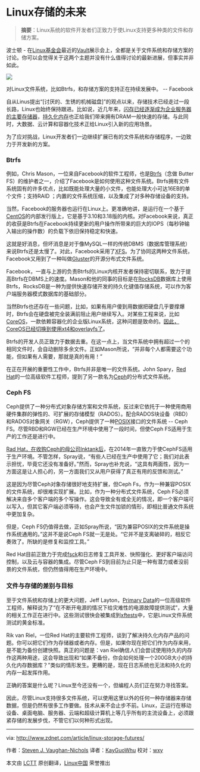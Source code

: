 Linux存储的未来
================================================================================
> **摘要**：Linux系统的软件开发者们正致力于使Linux支持更多种类的文件和存储方案。

波士顿 - 在[Linux基金会][1]最近的[Vault][2]展示会上，全都是关于文件系统和存储方案的讨论。你可以会觉得关于这两个主题并没有什么值得讨论的最新进展，但事实并非如此。

![](http://zdnet2.cbsistatic.com/hub/i/r/2015/03/12/c8f92cc2-b963-4238-80a0-d785ec93698c/resize/770x578/08d93a8a393d3f50b2a56e6b0e7a0ca9/btrfs-1.jpg)

对Linux文件系统，比如Btrfs，和存储方案的支持正在持续发展中。 -- Facebook

自从Linus提出“[讨厌的、生锈的机械磁盘]”的观点以来，存储技术已经走过一段长路，Linux也始终保持跟进。比如说，近几年来，[闪存已经逐渐成为企业服务器的主要存储器][4]，[持久化内存][5]也正给我们带来拥有DRAM一般快速的存储。与此同时，大数据、云计算和容器化技术正给Linux引入新的应用场景。

为了应对挑战，Linux开发者们一边继续扩展已有的文件系统和存储程序，一边致力于开发新的方案。

### Btrfs ###

例如，Chris Mason，一位来自Facebook的软件工程师，也是[Btrfs][6]（念做 Butter FS）的维护者之一，介绍了Facebook是如何使用这种文件系统。Btrfs拥有文件系统固有的许多优点，比如既能处理大量的小文件，也能处理大小可达16EB的单个文件；支持RAID ；内置的文件系统压缩，以及集成了对多种存储设备的支持。

当然，Facebook的服务器也运行在Linux上。更准确地讲，是运行在一个基于[CentOS][7]的内部发行版上，它是基于3.10和3.18版的内核。对Facebook来说，真正的收获是Btrfs在Facebook持续更新的用户操作所带来的巨大的IOPS（每秒钟输入输出的操作数）的负载下依旧保持稳定和快速。

这就是好消息，但坏消息是对于像MySQL一样的传统DBMS（数据库管理系统）来说Btrfs还是太慢了。对此，Facebook采用了[XFS][8]。为了协同这两种文件系统，Facebook又用到了一种叫做[Gluster][9]的开源分布式文件系统。

Facebook，一直与上游的负责Btrfs的Linux内核开发者保持密切联系，致力于提高Btrfs在DBMS上的速度。Mason和他的同事的目标是在[RocksDB][10]数据库上使用Btrfs，RocksDB是一种为提供快速存储开发的持久化键值存储系统，可以作为客户端服务器模式数据库的基础部分。

当然Btrfs也还存在一些问题，比如，如果有用户傻到用数据把硬盘几乎要撑爆时，Btrfs会在硬盘被完全装满前阻止用户继续写入。对某些工程来说，比如[CoreOS][12]，一款依赖容器化的企业版Linux系统，这种问题是致命的。[因此，CoreOS已经切换到使用xt4和overlayfs了][11]。

Btrfs的开发人员正致力于数据去重。在这一点上，当文件系统中拥有超过一个的相同文件时，会自动删除多余文件。正如Mason所说，“并非每个人都需要这个功能，但如果有人需要，那就是真的有用！”

在正在开展的重要性工作中，Btrfs并非是唯一的文件系统。John Spary，[Red Hat][13]的一位高级软件工程师，提到了另一款名为[Ceph][14]的分布式文件系统。

### Ceph FS ###

Ceph提供了一种分布式对象存储方案和文件系统，反过来它依托于一种使用商用硬件集群的弹性的、可扩展的存储模型（RADOS）。配合RADOS块设备（RBD）和RADOS对象网关（RGW），Ceph提供了一种[POSIX][15]接口的文件系统 -- Ceph FS。尽管RBD和RGW已经在生产环境中使用了一段时间，但使Ceph FS适用于生产的工作还是进行中。

[Rad Hat，在收购Ceph的母公司Inktank后][16]，在2014年一直致力于使CephFS适用于生产环境。不管怎样，Spray说，“有些人已经在生产中使用了它；我们对此表示担忧，毕竟它还没有准备好。”然而，Spray也补充说，“这具有两面性，因为一方面这是让人担心的，另一方面我们又从用户获得了真正有用的反馈和测试。”

这是因为尽管Ceph对象存储很好地支持扩展，但Ceph Fs，作为一种兼容POSIX的文件系统，却很难实现扩展。比如，作为一种分布式文件系统，Ceph FS必须解决来自多个客户端的多个写操作。这会导致全有或全无的情况，即一个客户端可以写入，但其它客户端必须等待，也会产生文件加锁的情形，即相比普通文件系统中更加复杂。

但是，Ceph FS仍值得去做，正如Spray所说，“因为兼容POSIX的文件系统是操作系统通用的。”这并不是说Ceph FS就一无是处。“它并不是支离破碎的，相反它奏效了。所缺的是修复和监控工具。”

Red Hat目前正致力于完成[fsck][17]和日志修复工具开发、快照强化、更好客户端访问控制，以及云与容器的集成。尽管Ceph FS到目前为止只是一种有潜力或者没前景的文件系统，但仍然值得用在生产环境中。

### 文件与存储的差别与目标 ###

至于文件系统和存储上的更大问题，Jeff Layton，[Primary Data][18]的一位高级软件工程师，解释说为了“在不断开电源的情况下给灾难性的电源故障提供测试”，大量的相关工作正在进行中。这些测试很快会被集成到[xftests][19]中，它是Linux文件系统测试的黄金标准。

Rik van Riel，一位Red Hat的主要软件工程师，谈到了解决持久化内存产品的问题。你可以把它们作为存储器或者内存。但是，如果你现在把它们作为内存来用，是不能为备份创建快照。真正的问题是：van Riel确信人们会尝试使用持久的内存作这两种用途，这会导致出现和“如果不备份，你会如何处理一个200GB大小的持久化内存数据库？”类似的情形发生。更糟的是，现在日志系统也无法和持久化的内存一起发挥作用。

正确的答案是什么呢？Linux至今还没有一个，但编程人员们正在努力寻找答案。

因此，尽管Linux支持很多文件系统，可以使用这里以外的任何一种存储器来存储数据，但是仍然有很多工作要做。技术从来不会止步不前。Linux，正运行在移动设备、桌面电脑、服务器、云端和超级计算机上等几乎所有的主流设备上，必须跟紧存储的发展步伐，不管它们以何种形式出现。

--------------------------------------------------------------------------------

via: http://www.zdnet.com/article/linux-storage-futures/

作者：[Steven J. Vaughan-Nichols][a]
译者：[KayGuoWhu](https://github.com/KayGuoWhu)
校对：[wxy](https://github.com/wxy)

本文由 [LCTT](https://github.com/LCTT/TranslateProject) 原创翻译，[Linux中国](http://linux.cn/) 荣誉推出

[a]:http://www.zdnet.com/meet-the-team/us/sjvn/
[1]:http://www.linuxfoundation.org/
[2]:http://events.linuxfoundation.org/events/vault
[3]:http://www.wired.com/2012/10/linus-torvalds-hard-disks/
[4]:http://www.zdnet.com/article/sandisk-launches-infiniflash-aims-to-bring-flash-array-costs-down/
[5]:http://events.linuxfoundation.org/sites/events/files/eeus13_wheeler.pdf
[6]:https://btrfs.wiki.kernel.org/index.php/Main_Page
[7]:http://www.centos.org/
[8]:http://oss.sgi.com/projects/xfs/
[9]:http://www.gluster.org/
[10]:http://rocksdb.org/
[11]:http://lwn.net/Articles/627232/
[12]:https://coreos.com/
[13]:http://www.redhat.com/
[14]:http://ceph.com/
[15]:http://pubs.opengroup.org/onlinepubs/9699919799/
[16]:http://www.zdnet.com/article/red-hat-acquires-inktank-for-175m/
[17]:http://linux.die.net/man/8/fsck
[18]:http://primarydata.com/
[19]:http://oss.sgi.com/cgi-bin/gitweb.cgi?p=xfs/cmds/xfstests.git;a=summary




